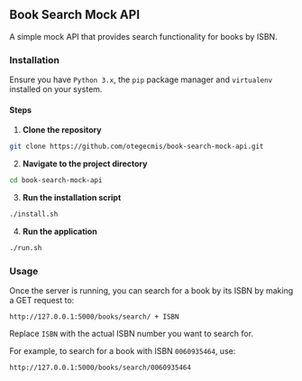 ## Book Search Mock API

A simple mock API that provides search functionality for books by ISBN.

### Installation

Ensure you have `Python 3.x`, the `pip` package manager and `virtualenv` installed on your system.

#### Steps

1. **Clone the repository**

```sh
git clone https://github.com/otegecmis/book-search-mock-api.git
```

2. **Navigate to the project directory**

```sh
cd book-search-mock-api
```

3. **Run the installation script**

```sh
./install.sh
```

4. **Run the application**

```sh
./run.sh
```

### Usage

Once the server is running, you can search for a book by its ISBN by making a GET request to:

```text
http://127.0.0.1:5000/books/search/ + ISBN
```

Replace `ISBN` with the actual ISBN number you want to search for.

For example, to search for a book with ISBN `0060935464`, use:

```text
http://127.0.0.1:5000/books/search/0060935464
```
